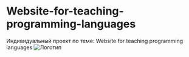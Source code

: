 # Website-for-teaching-programming-languages
Индивидуальный проект по теме: Website for teaching programming languages
![Логотип](https://octodex.github.com/images/orderedlistocat.png "Логотип GitHub")
